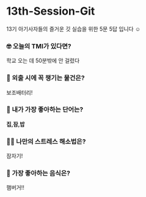 # 13th-Session-Git
13기 아기사자들의 즐거운 깃 실습을 위한 5문 5답 입니다 ☺️

### 🤓 오늘의 TMI가 있다면?
학교 오는 데 50분밖에 안 걸렸다 

### 🎒 외출 시에 꼭 챙기는 물건은?
보조배터리!

### 🤙 내가 가장 좋아하는 단어는?
**집,잠,밥**

### 🧘‍♀️ 나만의 스트레스 해소법은?
잠자기!

### 🍧 가장 좋아하는 음식은?
햄버거!!
